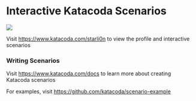 # Interactive Katacoda Scenarios

[![](http://shields.katacoda.com/katacoda/starli0n/count.svg)](https://www.katacoda.com/starli0n "Get your profile on Katacoda.com")

Visit https://www.katacoda.com/starli0n to view the profile and interactive scenarios

### Writing Scenarios
Visit https://www.katacoda.com/docs to learn more about creating Katacoda scenarios

For examples, visit https://github.com/katacoda/scenario-example
